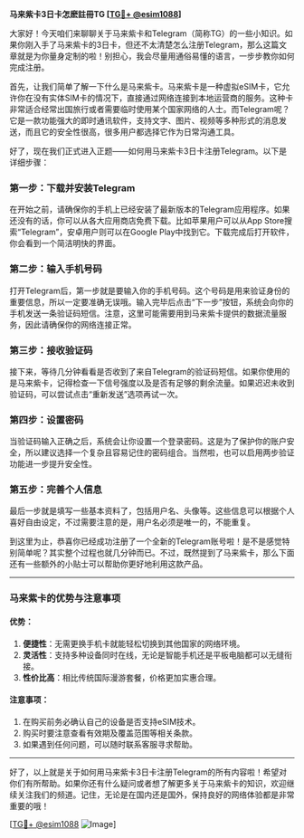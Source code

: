 **马来紫卡3日卡怎麽註冊TG [[TG💪+ @esim1088](https://t.me/s/esim1088)]**

大家好！今天咱们来聊聊关于马来紫卡和Telegram（简称TG）的一些小知识。如果你刚入手了马来紫卡的3日卡，但还不太清楚怎么注册Telegram，那么这篇文章就是为你量身定制的啦！别担心，我会尽量用通俗易懂的语言，一步步教你如何完成注册。

首先，让我们简单了解一下什么是马来紫卡。马来紫卡是一种虚拟eSIM卡，它允许你在没有实体SIM卡的情况下，直接通过网络连接到本地运营商的服务。这种卡非常适合经常出国旅行或者需要临时使用某个国家网络的人士。而Telegram呢？它是一款功能强大的即时通讯软件，支持文字、图片、视频等多种形式的消息发送，而且它的安全性很高，很多用户都选择它作为日常沟通工具。

好了，现在我们正式进入正题——如何用马来紫卡3日卡注册Telegram。以下是详细步骤：

### 第一步：下载并安装Telegram

在开始之前，请确保你的手机上已经安装了最新版本的Telegram应用程序。如果还没有的话，你可以从各大应用商店免费下载。比如苹果用户可以从App Store搜索“Telegram”，安卓用户则可以在Google Play中找到它。下载完成后打开软件，你会看到一个简洁明快的界面。

### 第二步：输入手机号码

打开Telegram后，第一步就是要输入你的手机号码。这个号码是用来验证身份的重要信息，所以一定要准确无误哦。输入完毕后点击“下一步”按钮，系统会向你的手机发送一条验证码短信。注意，这里可能需要用到马来紫卡提供的数据流量服务，因此请确保你的网络连接正常。

### 第三步：接收验证码

接下来，等待几分钟看看是否收到了来自Telegram的验证码短信。如果你使用的是马来紫卡，记得检查一下信号强度以及是否有足够的剩余流量。如果迟迟未收到验证码，可以尝试点击“重新发送”选项再试一次。

### 第四步：设置密码

当验证码输入正确之后，系统会让你设置一个登录密码。这是为了保护你的账户安全，所以建议选择一个复杂且容易记住的密码组合。当然啦，也可以启用两步验证功能进一步提升安全性。

### 第五步：完善个人信息

最后一步就是填写一些基本资料了，包括用户名、头像等。这些信息可以根据个人喜好自由设定，不过需要注意的是，用户名必须是唯一的，不能重复。

到这里为止，恭喜你已经成功注册了一个全新的Telegram账号啦！是不是感觉特别简单呢？其实整个过程也就几分钟而已。不过，既然提到了马来紫卡，那么下面还有一些额外的小贴士可以帮助你更好地利用这款产品。

---

### 马来紫卡的优势与注意事项

#### 优势：
1. **便捷性**：无需更换手机卡就能轻松切换到其他国家的网络环境。
2. **灵活性**：支持多种设备同时在线，无论是智能手机还是平板电脑都可以无缝衔接。
3. **性价比高**：相比传统国际漫游套餐，价格更加实惠合理。

#### 注意事项：
1. 在购买前务必确认自己的设备是否支持eSIM技术。
2. 购买时要注意查看有效期及覆盖范围等相关条款。
3. 如果遇到任何问题，可以随时联系客服寻求帮助。

---

好了，以上就是关于如何用马来紫卡3日卡注册Telegram的所有内容啦！希望对你们有所帮助。如果你还有什么疑问或者想了解更多关于马来紫卡的知识，欢迎继续关注我们的频道。记住，无论是在国内还是国外，保持良好的网络体验都是非常重要的哦！

[[TG💪+ @esim1088](https://t.me/s/esim1088) ![Image](https://i.postimg.cc/4NQfJmqS/Snipaste-2025-05-13-00-14-12.png)]